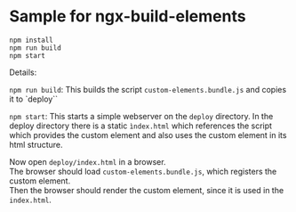 # Sample for ngx-build-elements

```
npm install
npm run build
npm start
```

Details:

`npm run build`: This builds the script `custom-elements.bundle.js` and copies it to `deploy``

`npm start`: This starts a simple webserver on the `deploy` directory. In the deploy directory there is a static `ìndex.html` which references the script which provides the custom element and also uses the custom element in its html structure.

Now open `deploy/index.html` in a browser.  
The browser should load `custom-elements.bundle.js`, which registers the custom element.  
Then the browser should render the custom element, since it is used in the `index.html`.

